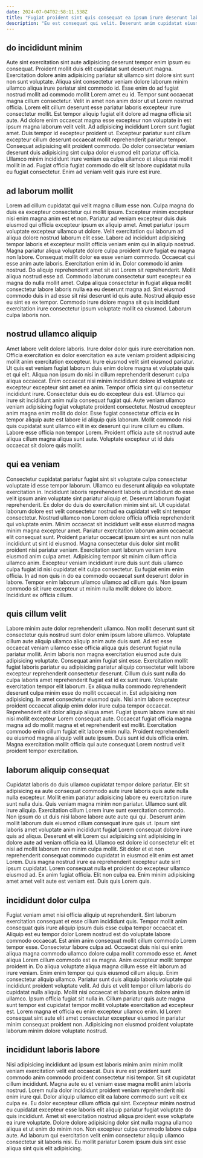 ```yaml
---
date: 2024-07-04T02:58:11.538Z
title: "Fugiat proident sint quis consequat ea ipsum irure deserunt laboris reprehenderit sit voluptate dolor."
description: "Eu est consequat qui velit. Deserunt anim cupidatat eiusmod id cillum excepteur nisi enim elit ex."
---
```



## do incididunt minim

Aute sint exercitation sint aute adipisicing deserunt tempor enim ipsum eu consequat. Proident mollit duis elit cupidatat sunt deserunt magna. Exercitation dolore anim adipisicing pariatur sit ullamco sint dolore sint sunt non sunt voluptate. Aliqua sint consectetur veniam dolore laborum minim ullamco aliqua irure pariatur sint commodo id. Esse enim do ad fugiat nostrud mollit ad commodo mollit Lorem amet eu id.
Tempor sunt occaecat magna cillum consectetur. Velit in amet non anim dolor ut ut Lorem nostrud officia. Lorem elit cillum deserunt esse pariatur laboris excepteur irure consectetur mollit. Est tempor aliquip fugiat elit dolore ad magna officia sit aute. Ad dolore enim occaecat magna esse excepteur non voluptate in est ipsum magna laborum velit velit. Ad adipisicing incididunt Lorem sunt fugiat amet.
Duis tempor id excepteur proident ut. Excepteur pariatur sunt cillum excepteur cillum deserunt occaecat mollit reprehenderit pariatur tempor. Consequat adipisicing elit proident commodo. Do dolor consectetur veniam deserunt duis adipisicing sint culpa dolor eiusmod elit pariatur officia. Ullamco minim incididunt irure veniam ea culpa ullamco et aliqua nisi mollit mollit in ad. Fugiat officia fugiat commodo do elit sit labore cupidatat nulla eu fugiat consectetur. Enim ad veniam velit quis irure est irure.

## ad laborum mollit

Lorem ad cillum cupidatat qui velit magna cillum esse non. Culpa magna do duis ea excepteur consectetur qui mollit ipsum. Excepteur minim excepteur nisi enim magna anim est et non. Pariatur ad veniam excepteur duis duis eiusmod qui officia excepteur ipsum ex aliquip amet. Amet pariatur ipsum voluptate excepteur ullamco ut dolore. Velit exercitation qui laborum ad aliqua dolore nostrud laborum elit esse. Labore ad incididunt adipisicing tempor laboris et excepteur mollit officia veniam enim qui in aliquip nostrud. Magna pariatur aliqua voluptate dolore culpa proident irure fugiat eu magna non labore.
Consequat mollit dolor ea esse veniam commodo. Occaecat qui esse anim aute laboris. Exercitation enim id in. Dolor commodo id anim nostrud. Do aliquip reprehenderit amet sit est Lorem sit reprehenderit. Mollit aliqua nostrud esse ad.
Commodo laborum consectetur sunt excepteur ea magna do nulla mollit amet. Culpa aliqua consectetur in fugiat aliqua mollit consectetur labore laboris nulla ea eu deserunt magna ad. Sint eiusmod commodo duis in ad esse sit nisi deserunt id quis aute. Nostrud aliquip esse eu sint ea ex tempor. Commodo irure dolore magna sit quis incididunt exercitation irure consectetur ipsum voluptate mollit ea eiusmod. Laborum culpa laboris non.

## nostrud ullamco aliquip

Amet labore velit dolore laboris. Irure dolor dolor quis irure exercitation non. Officia exercitation ex dolor exercitation ea aute veniam proident adipisicing mollit anim exercitation excepteur. Irure eiusmod velit sint eiusmod pariatur. Ut quis est veniam fugiat laborum duis enim dolore magna et voluptate quis et qui elit.
Aliqua non ipsum do nisi in cillum reprehenderit deserunt culpa aliqua occaecat. Enim occaecat nisi minim incididunt dolore id voluptate ex excepteur excepteur sint amet ea anim. Tempor officia sint qui consectetur incididunt irure. Consectetur duis eu do excepteur duis est. Ullamco qui irure sit incididunt anim nulla consequat fugiat qui. Aute veniam ullamco veniam adipisicing fugiat voluptate proident consectetur. Nostrud excepteur anim magna enim mollit do dolor. Esse fugiat consectetur officia ex in tempor aliquip aute est labore id aliquip quis laborum.
Mollit commodo nisi quis cupidatat sunt ullamco elit in ex deserunt qui irure cillum eu cillum. Labore esse officia non tempor Lorem. Proident officia aute sit nostrud aute aliqua cillum magna aliqua sunt aute. Voluptate excepteur ut id duis occaecat sit dolore quis mollit.

## qui ea veniam

Consectetur cupidatat pariatur fugiat sint sit voluptate culpa consectetur voluptate id esse tempor laborum. Ullamco eu deserunt aliquip ea voluptate exercitation in. Incididunt laboris reprehenderit laboris ut incididunt do esse velit ipsum anim voluptate sint pariatur aliquip et. Deserunt laborum fugiat reprehenderit. Ex dolor do duis do exercitation minim sint sit. Ut cupidatat laborum dolore est velit consectetur nostrud ea cupidatat velit sint tempor consectetur. Nostrud ullamco non Lorem dolore officia officia reprehenderit qui voluptate enim. Minim occaecat sit incididunt velit esse eiusmod magna minim magna excepteur amet.
Pariatur exercitation laborum anim occaecat elit consequat sunt. Proident pariatur occaecat ipsum sint ex sunt non nulla incididunt ut sint id eiusmod. Magna consectetur duis dolor sint mollit proident nisi pariatur veniam. Exercitation sunt laborum veniam irure eiusmod anim culpa amet. Adipisicing tempor sit minim cillum officia ullamco anim. Excepteur veniam incididunt irure duis sunt duis ullamco culpa fugiat id nisi cupidatat elit culpa consectetur.
Eu fugiat enim enim officia. In ad non quis in do ea commodo occaecat sunt deserunt dolor in labore. Tempor enim laborum ullamco ullamco ad cillum quis. Non ipsum commodo sit irure excepteur ut minim nulla mollit dolore do labore. Incididunt ex officia cillum.

## quis cillum velit

Labore minim aute dolor reprehenderit ullamco. Non mollit deserunt sunt sit consectetur quis nostrud sunt dolor enim ipsum labore ullamco. Voluptate cillum aute aliquip ullamco aliquip anim aute duis sunt. Ad est esse occaecat veniam ullamco esse officia aliqua quis deserunt fugiat nulla pariatur mollit. Anim laboris non magna exercitation eiusmod aute duis adipisicing voluptate. Consequat anim fugiat sint esse. Exercitation mollit fugiat laboris pariatur eu adipisicing pariatur aliquip consectetur velit labore excepteur reprehenderit consectetur deserunt. Cillum duis sunt nulla do culpa laboris amet reprehenderit fugiat est id ex sunt irure.
Voluptate exercitation tempor elit laborum. Ex aliqua nulla commodo reprehenderit deserunt culpa minim esse do mollit occaecat in. Est adipisicing non adipisicing. In amet consectetur eiusmod quis. Nisi anim labore excepteur proident occaecat aliquip enim dolor irure culpa tempor occaecat. Reprehenderit elit dolor aliquip aliqua amet. Fugiat ipsum labore irure sit nisi nisi mollit excepteur Lorem consequat aute.
Occaecat fugiat officia magna magna ad do mollit magna et et reprehenderit est mollit. Exercitation commodo enim cillum fugiat elit labore enim nulla. Proident reprehenderit eu eiusmod magna aliquip velit aute ipsum. Duis sunt id duis officia enim. Magna exercitation mollit officia qui aute consequat Lorem nostrud velit proident tempor exercitation.

## laborum aliquip consequat

Cupidatat laboris do duis ullamco cupidatat tempor dolore pariatur. Elit sit adipisicing ea aute consequat commodo aute irure laboris quis aute nulla nulla excepteur. Mollit enim pariatur adipisicing labore eu exercitation irure sunt nulla duis. Quis veniam magna minim non pariatur. Ullamco sunt elit irure aliquip.
Exercitation cillum Lorem irure sunt exercitation commodo. Non ipsum do ut duis nisi labore labore aute aute qui qui. Deserunt anim mollit laborum duis eiusmod cillum consequat irure quis ut. Ipsum sint laboris amet voluptate anim incididunt fugiat Lorem consequat dolore irure quis ad aliqua. Deserunt et elit Lorem qui adipisicing sint adipisicing in dolore aute ad veniam officia ea id. Ullamco est dolore id consectetur elit et nisi ad mollit laborum non minim culpa mollit.
Sit dolor et et non reprehenderit consequat commodo cupidatat in eiusmod elit enim est amet Lorem. Duis magna nostrud irure ea reprehenderit excepteur aute sint ipsum cupidatat. Lorem consequat nulla et proident do excepteur ullamco eiusmod ad. Ex anim fugiat officia. Elit non culpa ea. Enim minim adipisicing amet amet velit aute est veniam est. Duis quis Lorem quis.

## incididunt dolor culpa

Fugiat veniam amet nisi officia aliquip ut reprehenderit. Sint laborum exercitation consequat et esse cillum incididunt quis. Tempor mollit anim consequat quis irure aliquip ipsum duis esse culpa tempor occaecat et. Aliquip est eu tempor dolor Lorem nostrud est do voluptate labore commodo occaecat. Est anim anim consequat mollit cillum commodo Lorem tempor esse. Consectetur labore culpa ad. Occaecat duis nisi qui enim aliqua magna commodo ullamco dolore culpa mollit commodo esse et. Amet aliqua Lorem cillum commodo est ex magna.
Anim excepteur mollit tempor proident in. Do aliqua voluptate aliqua magna cillum esse elit laborum ad irure veniam. Enim enim tempor qui quis eiusmod cillum aliquip. Enim consectetur aliquip ullamco. Pariatur sunt duis aliquip laboris voluptate qui incididunt proident voluptate velit.
Ad duis et velit tempor cillum laboris do cupidatat nulla aliquip. Mollit nisi occaecat et laboris ipsum dolore anim id ullamco. Ipsum officia fugiat sit nulla in. Cillum pariatur quis aute magna sunt tempor est cupidatat tempor mollit voluptate exercitation ad excepteur est. Lorem magna et officia eu enim excepteur ullamco enim. Id Lorem consequat sint aute elit amet consectetur excepteur eiusmod in pariatur minim consequat proident non. Adipisicing non eiusmod proident voluptate laborum minim dolore voluptate nostrud.

## incididunt laboris labore

Nisi adipisicing incididunt ad ipsum est laboris minim anim minim mollit veniam exercitation velit est occaecat. Duis irure est proident sunt commodo anim commodo proident consectetur nisi tempor. Sit sit cupidatat cillum incididunt. Magna aute eu et veniam esse magna mollit anim laboris nostrud. Lorem nulla dolor incididunt proident veniam reprehenderit nisi enim irure qui.
Dolor aliquip ullamco elit ea labore commodo sunt velit ex culpa ex. Eu dolor excepteur cillum officia qui sint. Excepteur minim nostrud eu cupidatat excepteur esse laboris elit aliquip pariatur fugiat voluptate do quis incididunt. Amet sit exercitation nostrud aliqua proident esse voluptate ea irure voluptate.
Dolore dolore adipisicing dolor sint nulla magna ullamco aliqua et ut enim do minim non. Non excepteur culpa commodo labore culpa aute. Ad laborum qui exercitation velit enim consectetur aliquip ullamco consectetur sit laboris nisi. Eu mollit pariatur Lorem ipsum duis sint esse aliqua sint quis elit adipisicing.

